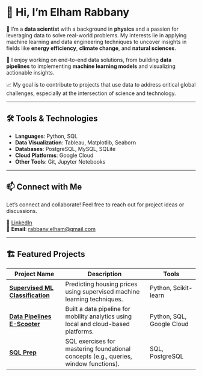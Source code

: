 # 👋 Hi, I’m Elham Rabbany

🌌 I’m a **data scientist** with a background in **physics** and a passion for leveraging data to solve real-world problems. My interests lie in applying machine learning and data engineering techniques to uncover insights in fields like **energy efficiency**, **climate change**, and **natural sciences**.

🚀 I enjoy working on end-to-end data solutions, from building **data pipelines** to implementing **machine learning models** and visualizing actionable insights.  

📈 My goal is to contribute to projects that use data to address critical global challenges, especially at the intersection of science and technology.  

---

## 🛠️ Tools & Technologies

- **Languages**: Python, SQL
- **Data Visualization**: Tableau, Matplotlib, Seaborn  
- **Databases**: PostgreSQL, MySQL, SQLite  
- **Cloud Platforms**: Google Cloud  
- **Other Tools**: Git, Jupyter Notebooks  

---

## 📫 Connect with Me

Let’s connect and collaborate! Feel free to reach out for project ideas or discussions.  

🔗 [LinkedIn](https://www.linkedin.com/in/elham-rabbany)  
📧 **Email**: rabbany.elham@gmail.com  

---
## 🏗️ Featured Projects

| Project Name | Description | Tools |
|--------------|-------------|-------|
| [**Supervised ML Classification**](https://github.com/Elham-Rabbany/Supervised_ML_Classification) | Predicting housing prices using supervised machine learning techniques. | Python, Scikit-learn |
| [**Data Pipelines E-Scooter**](https://github.com/Elham-Rabbany/Data-Pipelines_E-Scooter) | Built a data pipeline for mobility analytics using local and cloud-based platforms. | Python, SQL, Google Cloud |
| [**SQL Prep**](https://github.com/Elham-Rabbany/SQL-Prep) | SQL exercises for mastering foundational concepts (e.g., queries, window functions). | SQL, PostgreSQL |
